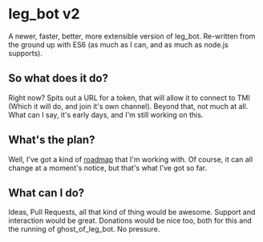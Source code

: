 ﻿# leg_bot v2

A newer, faster, better, more extensible version of leg_bot. Re-written from the ground up with ES6 (as much as I can, and as much as node.js supports).

## So what does it do?

Right now? Spits out a URL for a token, that will allow it to connect to TMI (Which it will do, and join it's own channel). Beyond that, not much at all. What can I say, it's early days, and I'm still working on this.

## What's the plan?

Well, I've got a kind of [roadmap](CodeMap.md) that I'm working with. Of course, it can all change at a moment's notice, but that's what I've got so far.

## What can I do?

Ideas, Pull Requests, all that kind of thing would be awesome. Support and interaction would be great. Donations would be nice too, both for this and the running of ghost_of_leg_bot. No pressure.
